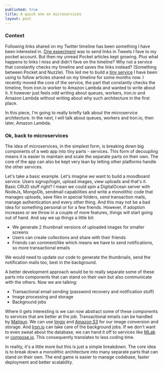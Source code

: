 ```yaml
---
published: true
title: A quick one on microservices
layout: post
---
```

### Context
Following links shared on my Twitter timeline has been something I have been interested in. [One experiment](http://github.com/kehers/fave) was to send links in Tweets I fave to my pocket account. But then my unread Pocket articles kept growing. Plus what happens to links I miss and didn't fave on the timeline? Why not a service that constantly checks my timeline and saves the links instead? (Something between Pocket and Nuzzle). This led me to build a [tiny service](http://thefeed.press) I have been using to follow articles shared on my timeline for some months now. I recently moved the core of the service, the part that constantly checks the timeline, from iron.io worker to Amazon Lambda and wanted to write about it. It however just feels odd writing about queues, workers, iron.io and Amazon Lambda without writing about why such architecture in the first place. 

In this piece, I'm going to really briefly talk about the microservice architecture. In the next, I will talk about queues, workers and Iron.io, then later, Amazon Lambda. 

### Ok, back to microservices

The idea of microservices, in the simplest form, is breaking down big components of a web app into tiny parts - services. This form of decoupling means it is easier to maintain and scale the separate parts on their own. The core of the app can also be kept very lean by letting other platforms handle the other services. 

Let's take a basic example. Let's imagine we want to build a moodboard service. Users signup/login, upload images, view uploads and that's it. Basic CRUD stuff right? I mean we could spin a DigitalOcean server with NodeJs, MongoDb, sendmail capabilities and write a monolithic code that manages uploads, save files in special folders, send transaction mails, manage authentication and every other thing. And this may not be a bad idea for something personal or for a few friends. However, if adoption increases or we throw in a couple of more features, things will start going out of hand. And say we up things a little bit:

- We generate 2 thumbnail versions of uploaded images for smaller screens
- Users can create collections and share with their friends
- Friends can comment/like which means we have to send notifications, so more transactional emails

We would need to update our code to generate the thumbnails, send the notification mails too, best in the background.

A better development approach would be to really separate some of these parts into components that can stand on their own but also communicate with the others. Now we are talking:

- Transactional email sending (password recovery and notification stuff)
- Image processing and storage
- Background jobs

Where it gets interesting is we can now abstract some of these components to services that are better at the job. Transactional emails can be handled by [Mailgun](http://mailgun.com/). We can use [Imgix](http://imgix.com/) and [Amazon S3](http://aws.amazon.com/s3) for our image conversion and storage. And [Iron.io](http://iron.io) can take care of the background jobs. If we don't want to even sweat about the database, we can hand it off to services like [MLab](http://mlab.com/) or [compose.io](http://compose.io/). This consequently translates to less coding time.

In reality, it's a little more but this is just a simple breakdown. The core idea is to break down a monolithic architecture into many separate parts that can stand on their own. The end game is easier to manage codebase, faster deployment and better scalability.